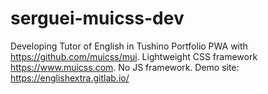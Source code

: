 # serguei-muicss-dev
Developing Tutor of English in Tushino Portfolio PWA with https://github.com/muicss/mui. Lightweight CSS framework https://www.muicss.com. No JS framework. Demo site: https://englishextra.gitlab.io/
